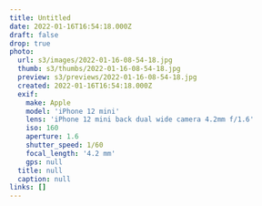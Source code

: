 ```yaml
---
title: Untitled
date: 2022-01-16T16:54:18.000Z
draft: false
drop: true
photo:
  url: s3/images/2022-01-16-08-54-18.jpg
  thumb: s3/thumbs/2022-01-16-08-54-18.jpg
  preview: s3/previews/2022-01-16-08-54-18.jpg
  created: 2022-01-16T16:54:18.000Z
  exif:
    make: Apple
    model: 'iPhone 12 mini'
    lens: 'iPhone 12 mini back dual wide camera 4.2mm f/1.6'
    iso: 160
    aperture: 1.6
    shutter_speed: 1/60
    focal_length: '4.2 mm'
    gps: null
  title: null
  caption: null
links: []
---
```

